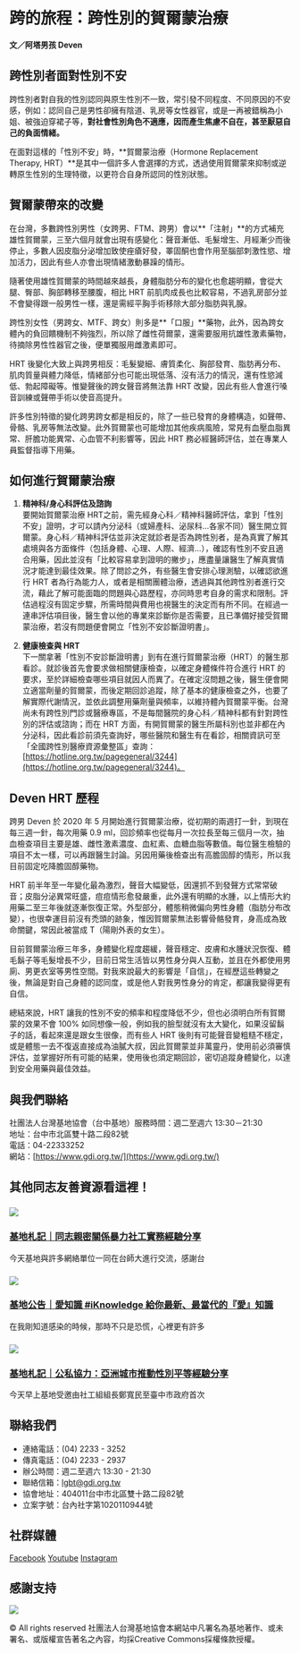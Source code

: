# 跨的旅程：跨性別的賀爾蒙治療

**文／阿塔男孩 Deven**

## 跨性別者面對性別不安

跨性別者對自我的性別認同與原生性別不一致，常引發不同程度、不同原因的不安感，例如：認同自己是男性卻擁有陰道、乳房等女性器官，或是一再被錯稱為小姐、被強迫穿裙子等，**對社會性別角色不適應，因而產生焦慮不自在，甚至厭惡自己的負面情緒。**

在面對這樣的「性別不安」時，**賀爾蒙治療（Hormone Replacement Therapy, HRT）**是其中一個許多人會選擇的方式，透過使用賀爾蒙來抑制或逆轉原生性別的生理特徵，以更符合自身所認同的性別狀態。

## 賀爾蒙帶來的改變

在台灣，多數跨性別男性（女跨男、FTM、跨男）會以**「注射」**的方式補充雄性賀爾蒙，三至六個月就會出現有感變化：聲音漸低、毛髮增生、月經漸少而後停止，多數人因皮脂分泌增加致使痤瘡好發，睪固酮也會作用至腦部刺激性慾、增加活力，因此有些人亦會出現情緒激動暴躁的情形。

隨著使用雄性賀爾蒙的時間越來越長，身體脂肪分布的變化也愈趨明顯，會從大腿、臀部、胸部轉移至腰腹，相比 HRT 前肌肉成長也比較容易，不過乳房部分並不會變得跟一般男性一樣，還是需經平胸手術移除大部分脂肪與乳腺。

跨性別女性（男跨女、MTF、跨女）則多是**「口服」**藥物，此外，因為跨女體內的負回饋機制不夠強烈，所以除了雌性荷爾蒙，還需要服用抗雄性激素藥物，待摘除男性性器官之後，便單獨服用雌激素即可。

HRT 後變化大致上與跨男相反：毛髮變細、膚質柔化、胸部發育、脂肪再分布、肌肉質量與體力降低，情緒部分也可能出現低落、沒有活力的情況，還有性慾減低、勃起障礙等。惟變聲後的跨女聲音將無法靠 HRT 改變，因此有些人會進行嗓音訓練或聲帶手術以使音高提升。

許多性別特徵的變化跨男跨女都是相反的，除了一些已發育的身體構造，如聲帶、骨骼、乳房等無法改變。此外賀爾蒙也可能增加其他疾病風險，常見有血壓血脂異常、肝膽功能異常、心血管不利影響等，因此 HRT 務必經醫師評估，並在專業人員監督指導下用藥。

## 如何進行賀爾蒙治療

1.  **精神科/身心科評估及諮詢**  
    要開始賀爾蒙治療 HRT之前，需先經身心科／精神科醫師評估，拿到「性別不安」證明，才可以請內分泌科（或婦產科、泌尿科…各家不同）醫生開立賀爾蒙。身心科／精神科評估並非決定就診者是否為跨性別者，是為真實了解其處境與各方面條件（包括身體、心理、人際、經濟…），確認有性別不安且適合用藥，因此並沒有「比較容易拿到證明的撇步」，應盡量讓醫生了解真實情況才能達到最佳效果。除了問診之外，有些醫生會安排心理測驗，以確認欲進行 HRT 者為行為能力人，或者是相關團體治療，透過與其他跨性別者進行交流，藉此了解可能面臨的問題與心路歷程，亦同時思考自身的需求和限制。評估過程沒有固定步驟，所需時間與費用也視醫生的決定而有所不同。在經過一連串評估項目後，醫生會以他的專業來診斷你是否需要，且已準備好接受賀爾蒙治療，若沒有問題便會開立「性別不安診斷證明書」。

2.  **健康檢查與 HRT**  
    下一關拿著「性別不安診斷證明書」到有在進行賀爾蒙治療（HRT）的醫生那看診。就診後首先會要求做相關健康檢查，以確定身體條件符合進行 HRT 的要求，至於詳細檢查哪些項目就因人而異了。在確定沒問題之後，醫生便會開立適當劑量的賀爾蒙，而後定期回診追蹤，除了基本的健康檢查之外，也要了解實際代謝情況，並依此調整用藥劑量與頻率，以維持體內賀爾蒙平衡。台灣尚未有跨性別門診或醫療專區，不是每間醫院的身心科／精神科都有針對跨性別的評估或諮詢；而在 HRT 方面，有開賀爾蒙的醫生所屬科別也並非都在內分泌科，因此看診前須先查詢好，哪些醫院和醫生有在看診，相關資訊可至「全國跨性別醫療資源彙整區」查詢：[https://hotline.org.tw/pagegeneral/3244](https://hotline.org.tw/pagegeneral/3244)。

## Deven HRT 歷程

跨男 Deven 於 2020 年 5 月開始進行賀爾蒙治療，從初期的兩週打一針，到現在每三週一針，每次用藥 0.9 ml，回診頻率也從每月一次拉長至每三個月一次，抽血檢查項目主要是雄、雌性激素濃度、血紅素、血糖血脂等數值。每位醫生檢驗的項目不太一樣，可以再跟醫生討論。另因用藥後檢查出有高膽固醇的情形，所以我目前固定吃降膽固醇藥物。

HRT 前半年至一年變化最為激烈，聲音大幅變低，因還抓不到發聲方式常常破音；皮脂分泌異常旺盛，痘痘情形愈發嚴重，此外還有明顯的水腫，以上情形大約用藥二至三年後就逐漸恢復正常。外型部分，體態稍微偏向男性身體（脂肪分布改變），也很幸運目前沒有禿頭的跡象，惟因賀爾蒙無法影響骨骼發育，身高成為致命關鍵，常因此被當成 T（陽剛外表的女生）。

目前賀爾蒙治療三年多，身體變化程度趨緩，聲音穩定、皮膚和水腫狀況恢復、體毛鬍子等毛髮增長不少，目前日常生活皆以男性身分與人互動，並且在外都使用男廁、男更衣室等男性空間。對我來說最大的影響是「自信」，在經歷這些轉變之後，無論是對自己身體的認同度，或是他人對我男性身分的肯定，都讓我變得更有自信。

總結來說，HRT 讓我的性別不安的頻率和程度降低不少，但也必須明白所有賀爾蒙的效果不會 100% 如同想像一般，例如我的臉型就沒有太大變化，如果沒留鬍子的話，看起來還是跟女生很像，而有些人 HRT 後則有可能聲音變粗糙不穩定，或是體態一去不復返直接成為油膩大叔，因此賀爾蒙並非萬靈丹，使用前必須審慎評估，並掌握好所有可能的結果，使用後也須定期回診，密切追蹤身體變化，以達到安全用藥與最佳效益。

## 與我們聯絡

社團法人台灣基地協會（台中基地）服務時間：週二至週六 13:30－21:30    
地址：台中市北區雙十路二段82號    
電話：04-22333252    
網站：[https://www.gdi.org.tw/](https://www.gdi.org.tw/)

## 其他同志友善資源看這裡！

### ![](https://www.gdi.org.tw/wp-content/uploads/2022/04/277531094_5087400871319485_1883613730311540738_n-e1724825855757.jpg)

### [基地札記｜同志親密關係暴力社工實務經驗分享](https://www.gdi.org.tw/archives/15190)

今天基地與許多網絡單位一同在台師大進行交流，感謝台

### ![](https://www.gdi.org.tw/wp-content/uploads/2022/06/01.愛知識-iKnowledge形象圖.jpg)

### [基地公告｜愛知識 #iKnowledge 給你最新、最當代的『愛』知識](https://www.gdi.org.tw/archives/16117)

在我剛知道感染的時候，那時不只是恐慌，心裡更有許多

### ![](https://www.gdi.org.tw/wp-content/uploads/2022/04/276128898_5070836089642630_111349113142563136_n-e1724825892427.jpg)

### [基地札記｜公私協力：亞洲城市推動性別平等經驗分享](https://www.gdi.org.tw/archives/15187)

今天早上基地受邀由社工組組長鄭寬民至臺中市政府首次

## 聯絡我們

- 連絡電話：(04) 2233 - 3252
- 傳真電話：(04) 2233 - 2937
- 辦公時間：週二至週六 13:30 - 21:30
- 聯絡信箱：[lgbt@gdi.org.tw](mailto:lgbt@gdi.org.tw)
- 協會地址：404011台中市北區雙十路二段82號
- 立案字號：台內社字第1020110944號

## 社群媒體

[Facebook](https://www.facebook.com/TaichungGDi/) [Youtube](https://www.youtube.com/channel/UCQBnkRRTuu9SGEWJG0n-gmw) [Instagram](https://www.instagram.com/gdi_lgbt/) 

## 感謝支持

![](https://www.gdi.org.tw/wp-content/uploads/2022/01/unnamed-file-1-150x95.png)

© All rights reserved 社團法人台灣基地協會本網站中凡署名為基地著作、或未署名、或版權宣告著名之內容，均採Creative Commons採權條款授權。